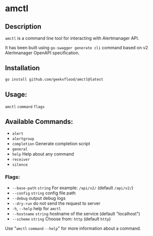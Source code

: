 # amctl

## Description

`amctl` is a command line tool for interacting with Alertmanager API.

It has been built using `go-swagger generate cli` command based on v2 Alertmanager OpenAPI specification.

## Installation

```bash
go install github.com/geekxflood/amctl@latest
```

## Usage:

`amctl` `command` `flags`

## Available Commands:

- `alert`
- `alertgroup`
- `completion`  Generate completion script
- `general`
- `help`        Help about any command
- `receiver`
- `silence`

### Flags:

- `--base-path` `string`   For example: `/api/v2/` (default `/api/v2/`)
- `--config` `string`      config file path
- `--debug`              output debug logs
- `--dry-run`           do not send the request to server
- `-h`, `--help`          help for `amctl`
- `--hostname` `string`   hostname of the service (default "localhost")
- `--scheme` `string`     Choose from: `http` (default `http`)

Use "`amctl` `command` `--help`" for more information about a command.
